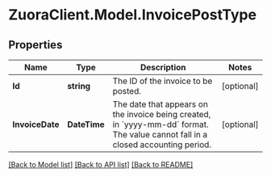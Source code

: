 # ZuoraClient.Model.InvoicePostType

## Properties

Name | Type | Description | Notes
------------ | ------------- | ------------- | -------------
**Id** | **string** | The ID of the invoice to be posted.  | [optional] 
**InvoiceDate** | **DateTime** | The date that appears on the invoice being created, in &#x60;yyyy-mm-dd&#x60; format. The value cannot fall in a closed accounting period.  | [optional] 

[[Back to Model list]](../README.md#documentation-for-models) [[Back to API list]](../README.md#documentation-for-api-endpoints) [[Back to README]](../README.md)

